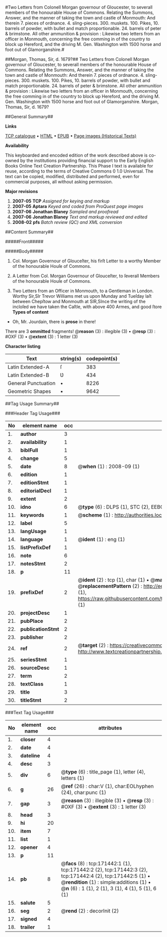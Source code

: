 #Two Letters from Colonell Morgan governour of Gloucester, to severall members of the honourable House of Commons. Relating the Summons, Answer, and the manner of taking the town and castle of Monmouth: And therein 7. pieces of ordnance. 4. sling-pieces. 300. muskets. 100. Pikes, 10. barrels of powder, with bullet and match proportionable. 24. barrels of peter & brimstone. All other ammunition & provision : Likewise two letters from an officer in Monmouth, concerning the free comming in of the country to block up Hereford, and the driving M. Gen. Washington with 1500 horse and foot out of Glamorganshire.#

##Morgan, Thomas, Sir, d. 1679?##
Two Letters from Colonell Morgan governour of Gloucester, to severall members of the honourable House of Commons. Relating the Summons, Answer, and the manner of taking the town and castle of Monmouth: And therein 7. pieces of ordnance. 4. sling-pieces. 300. muskets. 100. Pikes, 10. barrels of powder, with bullet and match proportionable. 24. barrels of peter & brimstone. All other ammunition & provision : Likewise two letters from an officer in Monmouth, concerning the free comming in of the country to block up Hereford, and the driving M. Gen. Washington with 1500 horse and foot out of Glamorganshire.
Morgan, Thomas, Sir, d. 1679?

##General Summary##

**Links**

[TCP catalogue](http://www.ota.ox.ac.uk/tcp/)  • 
[HTML](http://tei.it.ox.ac.uk/tcp/Texts-HTML/free/A89/A89312.html)  • 
[EPUB](http://tei.it.ox.ac.uk/tcp/Texts-EPUB/free/A89/A89312.epub) • 
[Page images (Historical Texts)](https://data.historicaltexts.jisc.ac.uk/view?pubId=eebo-45097862e&pageId=eebo-45097862e-171442-1)

**Availability**

This keyboarded and encoded edition of the
	       work described above is co-owned by the institutions
	       providing financial support to the Early English Books
	       Online Text Creation Partnership. This Phase I text is
	       available for reuse, according to the terms of Creative
	       Commons 0 1.0 Universal. The text can be copied,
	       modified, distributed and performed, even for
	       commercial purposes, all without asking permission.

**Major revisions**

1. __2007-05__ __TCP__ *Assigned for keying and markup*
1. __2007-05__ __Aptara__ *Keyed and coded from ProQuest page images*
1. __2007-06__ __Jonathan Blaney__ *Sampled and proofread*
1. __2007-06__ __Jonathan Blaney__ *Text and markup reviewed and edited*
1. __2008-02__ __pfs__ *Batch review (QC) and XML conversion*

##Content Summary##

#####Front#####

#####Body#####

1. Col. Morgan Governour
of Glouceſter, his firſt Letter to
a worthy Member of the honourable
Houſe of Commons.

1. A Letter from Col. Morgan
Governour of Glouceſter, to ſeverall
Members of the honourable
Houſe of Commons.

1. Two Letters from an Officer
in Monmouth, to a Gentleman
in London.
Worthy Sir,SIr Trevor Williams met us upon Munday and
Tueſday laſt between Chepſtow and Monmouth
at SIR,SInce the writing of the incloſed we have taken the
Caſtle, with above 400 Armes, and good ſtore
**Types of content**

  * Oh, Mr. Jourdain, there is **prose** in there!

There are 3 **ommitted** fragments! 
 @__reason__ (3) : illegible (3)  •  @__resp__ (3) : #OXF (3)  •  @__extent__ (3) : 1 letter (3)

**Character listing**


|Text|string(s)|codepoint(s)|
|---|---|---|
|Latin Extended-A|ſ|383|
|Latin Extended-B|Ʋ|434|
|General Punctuation|•|8226|
|Geometric Shapes|▪|9642|

##Tag Usage Summary##

###Header Tag Usage###

|No|element name|occ|attributes|
|---|---|---|---|
|1.|__author__|3||
|2.|__availability__|1||
|3.|__biblFull__|1||
|4.|__change__|5||
|5.|__date__|8| @__when__ (1) : 2008-09 (1)|
|6.|__edition__|1||
|7.|__editionStmt__|1||
|8.|__editorialDecl__|1||
|9.|__extent__|2||
|10.|__idno__|6| @__type__ (6) : DLPS (1), STC (2), EEBO-CITATION (1), OCLC (1), VID (1)|
|11.|__keywords__|1| @__scheme__ (1) : http://authorities.loc.gov/ (1)|
|12.|__label__|5||
|13.|__langUsage__|1||
|14.|__language__|1| @__ident__ (1) : eng (1)|
|15.|__listPrefixDef__|1||
|16.|__note__|6||
|17.|__notesStmt__|2||
|18.|__p__|11||
|19.|__prefixDef__|2| @__ident__ (2) : tcp (1), char (1)  •  @__matchPattern__ (2) : ([0-9\-]+):([0-9IVX]+) (1), (.+) (1)  •  @__replacementPattern__ (2) : http://eebo.chadwyck.com/downloadtiff?vid=$1&page=$2 (1), https://raw.githubusercontent.com/textcreationpartnership/Texts/master/tcpchars.xml#$1 (1)|
|20.|__projectDesc__|1||
|21.|__pubPlace__|2||
|22.|__publicationStmt__|2||
|23.|__publisher__|2||
|24.|__ref__|2| @__target__ (2) : https://creativecommons.org/publicdomain/zero/1.0/ (1), http://www.textcreationpartnership.org/docs/. (1)|
|25.|__seriesStmt__|1||
|26.|__sourceDesc__|1||
|27.|__term__|2||
|28.|__textClass__|1||
|29.|__title__|3||
|30.|__titleStmt__|2||


###Text Tag Usage###

|No|element name|occ|attributes|
|---|---|---|---|
|1.|__closer__|4||
|2.|__date__|4||
|3.|__dateline__|4||
|4.|__desc__|3||
|5.|__div__|6| @__type__ (6) : title_page (1), letter (4), letters (1)|
|6.|__g__|26| @__ref__ (26) : char:V (1), char:EOLhyphen (24), char:punc (1)|
|7.|__gap__|3| @__reason__ (3) : illegible (3)  •  @__resp__ (3) : #OXF (3)  •  @__extent__ (3) : 1 letter (3)|
|8.|__head__|3||
|9.|__hi__|20||
|10.|__item__|7||
|11.|__list__|1||
|12.|__opener__|4||
|13.|__p__|11||
|14.|__pb__|8| @__facs__ (8) : tcp:171442:1 (1), tcp:171442:2 (2), tcp:171442:3 (2), tcp:171442:4 (2), tcp:171442:5 (1)  •  @__rendition__ (1) : simple:additions (1)  •  @__n__ (6) : 1 (1), 2 (1), 3 (1), 4 (1), 5 (1), 6 (1)|
|15.|__salute__|5||
|16.|__seg__|2| @__rend__ (2) : decorInit (2)|
|17.|__signed__|4||
|18.|__trailer__|1||
